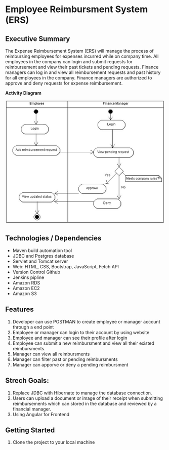 # Employee Reimbursment System (ERS)

## Executive Summary

The Expense Reimbursement System (ERS) will manage the process of reimbursing employees for expenses incurred while on company time. All employees in the company can login and submit requests for reimbursement and view their past tickets and pending requests. Finance managers can log in and view all reimbursement requests and past history for all employees in the company. Finance managers are authorized to approve and deny requests for expense reimbursement.

**Activity Diagram**

![](./imgs/activity.jpg)

## Technologies / Dependencies

- Maven build automation tool
- JDBC and Postgres database
- Servlet and Tomcat server
- Web: HTML, CSS, Bootstrap, JavaScript, Fetch API
- Version Control Github
- Jenkins pipline
- Amazon RDS
- Amazon EC2
- Amazon S3

## Features

1. Developer can use POSTMAN to create employee or manager account through a end point
2. Employee or manager can login to their account by using website
3. Employee and manager can see their profile after login
4. Employee can submit a new reimbursment and view all their existed reimbursments.
5. Manager can view all reimbursments
6. Manager can filter past or pending reimbursments
7. Manager can apporve or deny a pending reimbursment

## Strech Goals:

1. Replace JDBC with Hibernate to manage the database connection.
2. Users can upload a document or image of their receipt when submitting reimbursements which can stored in the database and reviewed by a financial manager.
3. Using Angular for Frontend

## Getting Started

1. Clone the project to your local machine
